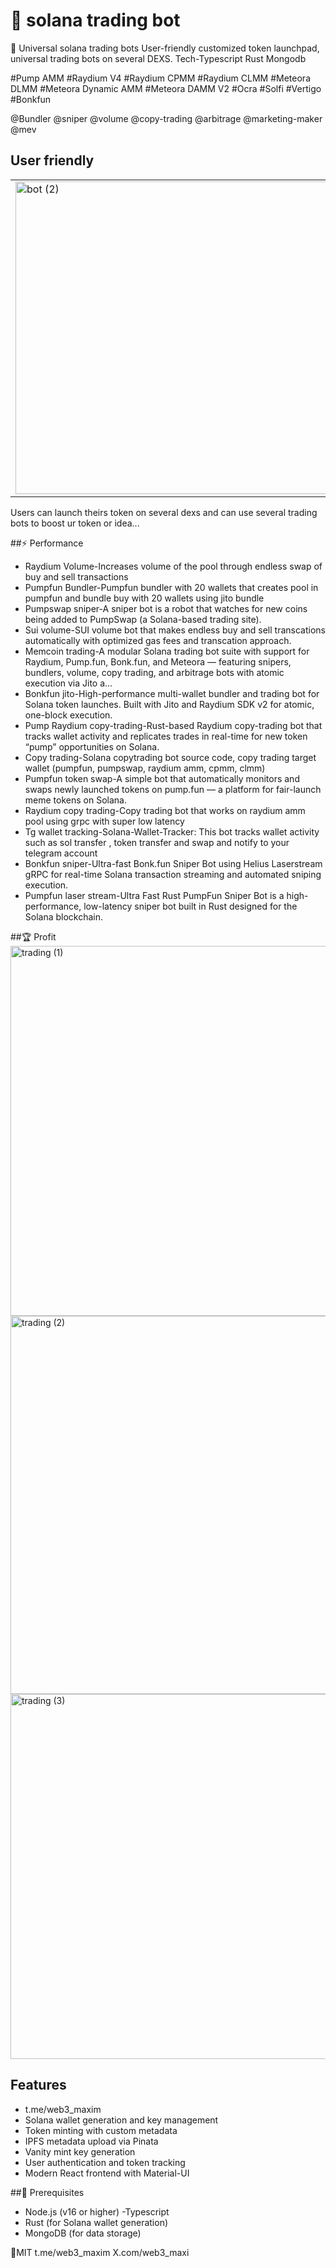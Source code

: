 # 💎 solana trading bot

🌟
Universal solana trading bots
User-friendly customized token launchpad, universal trading bots on several DEXS.
Tech-Typescript Rust Mongodb

#Pump AMM 
#Raydium V4
#Raydium CPMM
#Raydium CLMM
#Meteora DLMM 
#Meteora Dynamic AMM
#Meteora DAMM V2
#Ocra 
#Solfi 
#Vertigo 
#Bonkfun


@Bundler @sniper @volume @copy-trading @arbitrage @marketing-maker @mev

## User friendly
|   |   |
|---|---|
| <img width="500" alt="bot (2)" src="https://github.com/user-attachments/assets/bd15dd54-df5a-4c6a-9ee0-8a516e92c7f7" /> | <img width="500" alt="bot (3)" src="https://github.com/user-attachments/assets/cf6af7d7-818f-4fd7-a615-72b3d4d7543a" /> |

Users can launch theirs token on several dexs and can use several trading bots to boost ur token or idea...

##⚡  Performance 
- Raydium Volume-Increases volume of the pool through endless swap of buy and sell transactions
- Pumpfun Bundler-Pumpfun bundler with 20 wallets that creates pool in pumpfun and bundle buy with 20 wallets using jito bundle
- Pumpswap sniper-A sniper bot is a robot that watches for new coins being added to PumpSwap (a Solana-based trading site).
- Sui volume-SUI volume bot that makes endless buy and sell transcations automatically with optimized gas fees and transcation approach.
- Memcoin trading-A modular Solana trading bot suite with support for Raydium, Pump.fun, Bonk.fun, and Meteora — featuring snipers, bundlers, volume, copy trading, and arbitrage bots with atomic execution via Jito a…
- Bonkfun jito-High-performance multi-wallet bundler and trading bot for Solana token launches. Built with Jito and Raydium SDK v2 for atomic, one-block execution.
- Pump Raydium copy-trading-Rust-based Raydium copy-trading bot that tracks wallet activity and replicates trades in real-time for new token “pump” opportunities on Solana.
- Copy trading-Solana copytrading bot source code, copy trading target wallet (pumpfun, pumpswap, raydium amm, cpmm, clmm)
- Pumpfun token swap-A simple bot that automatically monitors and swaps newly launched tokens on pump.fun — a platform for fair-launch meme tokens on Solana.
- Raydium copy trading-Copy trading bot that works on raydium amm pool using grpc with super low latency
- Tg wallet tracking-Solana-Wallet-Tracker: This bot tracks wallet activity such as sol transfer , token transfer and swap and notify to your telegram account
- Bonkfun sniper-Ultra-fast Bonk.fun Sniper Bot using Helius Laserstream gRPC for real-time Solana transaction streaming and automated sniping execution.
- Pumpfun laser stream-Ultra Fast Rust PumpFun Sniper Bot is a high-performance, low-latency sniper bot built in Rust designed for the Solana blockchain.

##🏆 Profit
<img width="1217" height="592" alt="trading (1)" src="https://github.com/user-attachments/assets/b7306657-4eae-4614-8391-d9fea5b1201c" />
<img width="1212" height="605" alt="trading (2)" src="https://github.com/user-attachments/assets/bd354e2a-1e56-4b0e-b149-016fa9ce4b56" />
<img width="1214" height="584" alt="trading (3)" src="https://github.com/user-attachments/assets/f32ada75-9651-464e-aea7-c2137e074f68" />


## Features
- t.me/web3_maxim
- Solana wallet generation and key management
- Token minting with custom metadata
- IPFS metadata upload via Pinata
- Vanity mint key generation
- User authentication and token tracking
- Modern React frontend with Material-UI
  
##🎲 Prerequisites

- Node.js (v16 or higher)
-Typescript
- Rust (for Solana wallet generation)
- MongoDB (for data storage)



🏹MIT 
t.me/web3_maxim
X.com/web3_maxi
